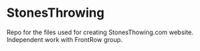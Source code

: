 # StonesThrowing
Repo for the files used for creating StonesThowing.com website. Independent work with FrontRow group.
